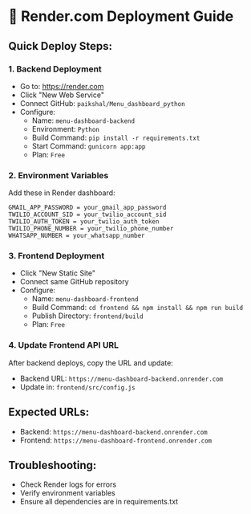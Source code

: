 # 🚀 Render.com Deployment Guide

## Quick Deploy Steps:

### 1. Backend Deployment
- Go to: https://render.com
- Click "New Web Service"
- Connect GitHub: `paikshal/Menu_dashboard_python`
- Configure:
  - Name: `menu-dashboard-backend`
  - Environment: `Python`
  - Build Command: `pip install -r requirements.txt`
  - Start Command: `gunicorn app:app`
  - Plan: `Free`

### 2. Environment Variables
Add these in Render dashboard:
```
GMAIL_APP_PASSWORD = your_gmail_app_password
TWILIO_ACCOUNT_SID = your_twilio_account_sid
TWILIO_AUTH_TOKEN = your_twilio_auth_token
TWILIO_PHONE_NUMBER = your_twilio_phone_number
WHATSAPP_NUMBER = your_whatsapp_number
```

### 3. Frontend Deployment
- Click "New Static Site"
- Connect same GitHub repository
- Configure:
  - Name: `menu-dashboard-frontend`
  - Build Command: `cd frontend && npm install && npm run build`
  - Publish Directory: `frontend/build`
  - Plan: `Free`

### 4. Update Frontend API URL
After backend deploys, copy the URL and update:
- Backend URL: `https://menu-dashboard-backend.onrender.com`
- Update in: `frontend/src/config.js`

## Expected URLs:
- Backend: `https://menu-dashboard-backend.onrender.com`
- Frontend: `https://menu-dashboard-frontend.onrender.com`

## Troubleshooting:
- Check Render logs for errors
- Verify environment variables
- Ensure all dependencies are in requirements.txt 